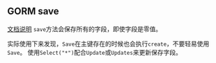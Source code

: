 ## GORM save
[文档说明](https://gorm.io/zh_CN/docs/update.html#%E4%BF%9D%E5%AD%98%E6%89%80%E6%9C%89%E5%AD%97%E6%AE%B5) `save`方法会保存所有的字段，即使字段是零值。

实际使用下来发现，`Save`在主键存在的时候也会执行`create`，不要轻易使用`Save`。
使用`Select("*")`配合`Update`或`Updates`来更新保存字段。

